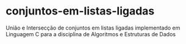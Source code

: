 # conjuntos-em-listas-ligadas
União e Intersecção de conjuntos em listas ligadas implementado em Linguagem C para a disciplina de Algoritmos e Estruturas de Dados
